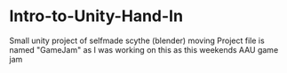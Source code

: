 # Intro-to-Unity-Hand-In
Small unity project of selfmade scythe (blender) moving 
Project file is named "GameJam" as I was working on this as this weekends AAU game jam
